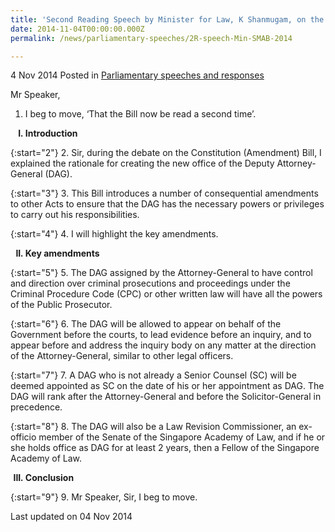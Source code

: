 ```yaml
---
title: 'Second Reading Speech by Minister for Law, K Shanmugam, on the Statutes (Miscellaneous Amendments – Deputy Attorney-General) Bill'
date: 2014-11-04T00:00:00.000Z
permalink: /news/parliamentary-speeches/2R-speech-Min-SMAB-2014

---
```



4 Nov 2014 Posted in [Parliamentary speeches and responses](/news/parliamentary-speeches) 

Mr Speaker,
<br>
1. I beg to move, ‘That the Bill now be read a second time’.

<ol style="list-style-type: upper-roman; font-weight:bold;">
<li>Introduction</li>
</ol>


{:start="2"}
2. Sir, during the debate on the Constitution (Amendment) Bill, I explained the rationale for creating the new office of the Deputy Attorney-General (DAG).


{:start="3"}
3. This Bill introduces a number of consequential amendments to other Acts to ensure that the DAG has the necessary powers or privileges to carry out his responsibilities.


{:start="4"}
4. I will highlight the key amendments.

<ol start="2" style="list-style-type: upper-roman; font-weight:bold;">
<li>Key amendments
</li>
</ol>


{:start="5"}
5. The DAG assigned by the Attorney-General to have control and direction over criminal prosecutions and proceedings under the Criminal Procedure Code (CPC) or other written law will have all the powers of the Public Prosecutor.


{:start="6"}
6. The DAG will be allowed to appear on behalf of the Government before the courts, to lead evidence before an inquiry, and to appear before and address the inquiry body on any matter at the direction of the Attorney-General, similar to other legal officers.


{:start="7"}
7. A DAG who is not already a Senior Counsel (SC) will be deemed appointed as SC on the date of his or her appointment as DAG. The DAG will rank after the Attorney-General and before the Solicitor-General in precedence.


{:start="8"}
8. The DAG will also be a Law Revision Commissioner, an ex-officio member of the Senate of the Singapore Academy of Law, and if he or she holds office as DAG for at least 2 years, then a Fellow of the Singapore Academy of Law.  


<ol start="3" style="list-style-type: upper-roman; font-weight: bold;">
<li>Conclusion</li>
</ol>

{:start="9"}
9. Mr Speaker, Sir, I beg to move.

<p class="right-side-updated">Last updated on 04 Nov 2014</p> 
